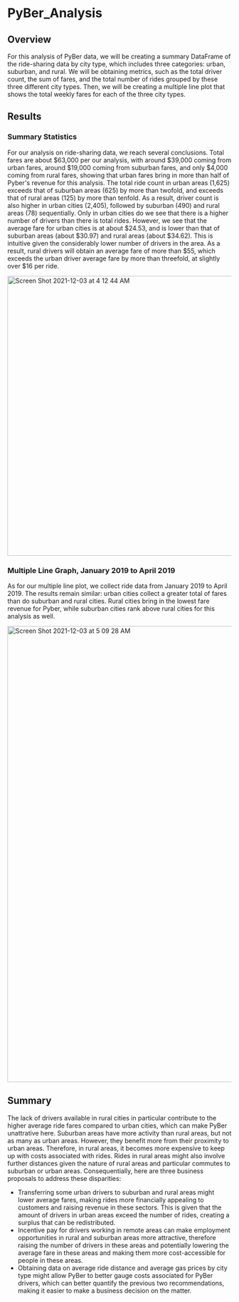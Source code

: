 # PyBer_Analysis
## Overview
For this analysis of PyBer data, we will be creating a summary DataFrame of the ride-sharing data by city type, which includes three categories: urban, suburban, and rural. We will be obtaining metrics, such as the total driver count, the sum of fares, and the total number of rides grouped by these three different city types. Then, we will be creating a multiple line plot that shows the total weekly fares for each of the three city types.
## Results
### Summary Statistics
For our analysis on ride-sharing data, we reach several conclusions. Total fares are about $63,000 per our analysis, with around $39,000 coming from urban fares, around $19,000 coming from suburban fares, and only $4,000 coming from rural fares, showing that urban fares bring in more than half of Pyber's revenue for this analysis. The total ride count in urban areas (1,625) exceeds that of suburban areas (625) by more than twofold, and exceeds that of rural areas (125) by more than tenfold. As a result, driver count is also higher in urban cities (2,405), followed by suburban (490) and rural areas (78) sequentially. Only in urban cities do we see that there is a higher number of drivers than there is total rides. However, we see that the average fare for urban cities is at about $24.53, and is lower than that of suburban areas (about $30.97) and rural areas (about $34.62). This is intuitive given the considerably lower number of drivers in the area. As a result, rural drivers will obtain an average fare of more than $55, which exceeds the urban driver average fare by more than threefold, at slightly over $16 per ride. 

<img width="629" alt="Screen Shot 2021-12-03 at 4 12 44 AM" src="https://user-images.githubusercontent.com/92702922/144586327-de85ccea-36ea-4ab7-83c6-6ff5ca2219be.png">

### Multiple Line Graph, January 2019 to April 2019
As for our multiple line plot, we collect ride data from January 2019 to April 2019. The results remain similar: urban cities collect a greater total of fares than do suburban and rural cities. Rural cities bring in the lowest fare revenue for Pyber, while suburban cities rank above rural cities for this analysis as well.

<img width="1025" alt="Screen Shot 2021-12-03 at 5 09 28 AM" src="https://user-images.githubusercontent.com/92702922/144592905-1654ebc3-6639-486f-99db-d8aa35d5fa45.png">

## Summary
The lack of drivers available in rural cities in particular contribute to the higher average ride fares compared to urban cities, which can make PyBer unattrative here. Suburban areas have more activity than rural areas, but not as many as urban areas. However, they benefit more from their proximity to urban areas. Therefore, in rural areas, it becomes more expensive to keep up with costs associated with rides. Rides in rural areas might also involve further distances given the nature of rural areas and particular commutes to suburban or urban areas. Consequentially, here are three business proposals to address these disparities:

* Transferring some urban drivers to suburban and rural areas might lower average fares, making rides more financially appealing to customers and raising revenue in these sectors. This is given that the amount of drivers in urban areas exceed the number of rides, creating a surplus that can be redistributed.
* Incentive pay for drivers working in remote areas can make employment opportunities in rural and suburban areas more attractive, therefore raising the number of drivers in these areas and potentially lowering the average fare in these areas and making them more cost-accessible for people in these areas.
* Obtaining data on average ride distance and average gas prices by city type might allow PyBer to better gauge costs associated for PyBer drivers, which can better quantify the previous two recommendations, making it easier to make a business decision on the matter.
   
    


    
